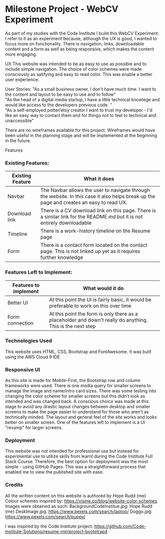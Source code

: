 # Milestone Project - WebCV Experiment

As part of my studies with the Code Institute I build this WebCV Experiment. 
I refer to it as an experiment because, although the UX is good, I wanted to focus more on functionality. 
There is navigation, links, downloadable content and a form as well as being responsive, which makes the content more engaging. 

UX
This website was intended to be as easy to use as possible and to include simple navigation. The choice of color schemes were made consciously as satifying and easy to read color. 
This was enable a better user experience. 

User Stories: 
"As a small business owner, I don't have much time. I want to the content and layout to be easy to use and to follow"</br>
"As the head of a digital media startup, I have a little technical knowlege and would like access to the developers previous code. "</br>
"As a self-employed potter/etsy creator I want to trust my developer - I'd like an easy way to contact them and for things not to feel to technical and unaccessible" </br>

There are no wireframes available for this project. Wireframes would have been useful in the planning stage and will be implemented at the beginning in the future. 

Features

### Existing Features: 

|Existing Feature| What it does|
|---|---|
|Navbar|The Navbar allows the user to navigate through the website. In this case it also helps break up the page and creates an easy to read UX.|
|Download link| There is a CV download link on this page. There is a similar link for the README.md but it is not entirely downloadable|
|Timeline|There is a work-history timeline on the Resume page|
|Form|There is a contact form located on the contact page. This is not linked up yet as it requires further knowledge|


### Features Left to Implement: 

|Features to implement|What would it do|
|---|---|
|Better UI|At this point the UI is fairly basic, it would be preferable to work on this over time|
|Form connection|At this point the form is only there as a placeholder and down't really do anything. This is the next step|


### Technologies Used

This website uses HTML, CSS, Bootstrap and FontAwesome. 
It was built using the AWS Cloud 9 IDE


### Responsive UI
As this site is made for Mobile-First, the Bootstrap row and column frameworks were used. 
There is one media query for smaller screens to manage the image and name/intro card sizes. There was some testing into changing the color scheme for smaller screens but this didn't look as intended and was changed back. 
A conscious choice was made at this stage to avoid any drastic layout changes between desktop and smaller screens to make the page easier to understand for those who aren't as technically minded. 
The layout and general feel of the site works and looks better on smaller screen. One of the features left to implement is a UI "revamp" for larger screens.

### Deployment
This website was not intended for professional use but instead for experimental use to utilize skills from learnt during the Code Institute Full Stack Course. 
Therefore, the best option for deployment was the most simple - using GitHub Pages. This was a straightforward process that enabled me to view the published site with ease. 

### Credits
All the written content on this website is authored by Hope Rudd (me)
Colour schemes inspired by: https://visme.co/blog/website-color-schemes
Images were obtained as such: 
BackgroundCodeInstitue.jpg: Hope Rudd (me)
DeskImage.jpg: https://www.pexels.com/search/laptop/
Doggo.jpg: https://www.pexels.com/search/puppy/

I was inspired by the Code Institute project: https://github.com/Code-Institute-Solutions/resume-miniproject-bootstrap4
